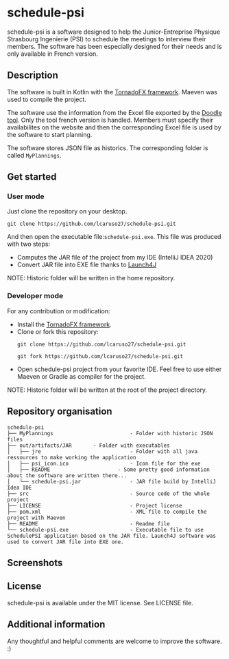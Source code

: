 # schedule-psi

schedule-psi is a software designed to help the Junior-Entreprise Physique Strasbourg Ingenierie (PSI) to schedule the meetings 
to interview their members. The software has been especially designed for their needs and is only available in French version.

## Description

The software is built in Kotlin with the [TornadoFX framework](https://github.com/edvin/tornadofx). Maeven was used to compile the project.

The software use the information from the Excel file exported by the [Doodle tool](https://doodle.com/). Only the tool french version is handled.
Members must specify their availabilites on the website and then the corresponding Excel file is used by the software to start planning.

The software stores JSON file as historics. The corresponding folder is called `MyPlannings`.

## Get started

### User mode

Just clone the repository on your desktop.
```
git clone https://github.com/lcaruso27/schedule-psi.git
```

And then open the executable file:`schedule-psi.exe`. This file was produced with two steps:
* Computes the JAR file of the project from my IDE (IntelliJ IDEA 2020)
* Convert JAR file into EXE file thanks to [Launch4J](http://launch4j.sourceforge.net/)

NOTE: Historic folder will be written in the home repository.

### Developer mode

For any contribution or modification:
* Install the [TornadoFX framework](https://github.com/edvin/tornadofx).
* Clone or fork this repository:
	```
	git clone https://github.com/lcaruso27/schedule-psi.git

	git fork https://github.com/lcaruso27/schedule-psi.git
	```
* Open schedule-psi project from your favorite IDE. Feel free to use either Maeven or Gradle as compiler for the project.

NOTE: Historic folder will be written at the root of the project directory.

## Repository organisation
````
schedule-psi
├── MyPlannings 						- Folder with historic JSON files
├── out/artifacts/JAR 		- Folder with executables
│	├── jre								- Folder with all java ressources to make working the application
│	├── psi_icon.ico					- Icon file for the exe
│	├── README						- Some pretty good information about the software are written there...  
│	└── schedule-psi.jar 				- JAR file build by IntelliJ Idea IDE 
├── src 								- Source code of the whole project
├── LICENSE								- Project license
├── pom.xml 							- XML file to compile the project with Maeven
├── README								- Readme file
└── schedule-psi.exe					- Executable file to use SchedulePSI application based on the JAR file. Launch4J software was used to convert JAR file into EXE one.
````

## Screenshots

## License

schedule-psi is available under the MIT license. See LICENSE file.

## Additional information

Any thoughtful and helpful comments are welcome to improve the software. :)
